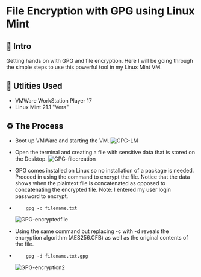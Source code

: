 # File Encryption with GPG using Linux Mint

<h2> 🔦 Intro </h2>
Getting hands on with GPG and file encryption. Here I will be going through the simple steps to use this powerful tool in my Linux Mint VM.

<h2>🔩 Utlities Used</h2>

- VMWare WorkStation Player 17
- Linux Mint 21.1 "Vera"

<h2>♻️ The Process</h2>

- Boot up VMWare and starting the VM.
  ![GPG-LM](https://github.com/chryber/File-Encryption-with-GPG-aka-GnuPG/assets/121698544/0141ca29-885a-4224-ac37-059568089a30)
  
 
- Open the terminal and creating a file with sensitive data that is stored on the Desktop. 
  ![GPG-filecreation](https://github.com/chryber/File-Encryption-with-GPG-aka-GnuPG/assets/121698544/b96f72ca-e87b-4920-9798-27ab73ac3819)
  
- GPG comes installed on Linux so no installation of a package is needed. Proceed in using the command to encrypt the file. Notice that the data shows when the plaintext file is               concatenated as opposed to concatenating the encrypted file. Note: I entered my user login password to encrypt.
-         gpg -c filename.txt
  ![GPG-encryptedfile](https://github.com/chryber/File-Encryption-with-GPG-aka-GnuPG/assets/121698544/b5484cbd-a497-4f99-89a3-27eba7e01644)

- Using the same command but replacing -c with -d reveals the encryption algorithm (AES256.CFB) as well as the original contents of the file. 
-         gpg -d filename.txt.gpg
  ![GPG-encryption2](https://github.com/chryber/File-Encryption-with-GPG-aka-GnuPG/assets/121698544/12fdc971-5709-4b62-8ef9-f7a1d1583b1c)
